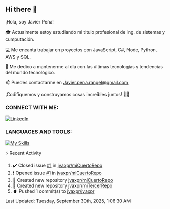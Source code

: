 ## Hi there 👋

¡Hola, soy Javier Peña!

🎓 Actualmente estoy estudiando mi titulo profesional de ing. de sistemas y cumputación.

💻 Me encanta trabajar en proyectos con JavaScript, C#, Node, Python, AWS y SQL.

🚀 Me dedico a mantenerme al día con las últimas tecnologías y tendencias del mundo tecnológico.

📫 Puedes contactarme en Javier.pena.rangel@gmail.com 

¡Codifiquemos y construyamos cosas increíbles juntos! 👨‍💻


### CONNECT WITH ME:


[![LinkedIn](https://img.shields.io/badge/LinkedIn-Javier_Peña-0077B5?style=for-the-badge&logo=linkedin&logoColor=white)](https://www.linkedin.com/in/jvaxpr)


### LANGUAGES AND TOOLS:

[![My Skills](https://skillicons.dev/icons?i=js,cs,git,py,mysql,aws)](https://skillicons.dev)


⚡ Recent Activity
<!--RECENT_ACTIVITY:start-->
1. ✔️ Closed issue [#1](https://github.com/jvaxpr/miCuertoRepo/issues/1) in [jvaxpr/miCuertoRepo](https://github.com/jvaxpr/miCuertoRepo)<br>
2. ❗️ Opened issue [#1](https://github.com/jvaxpr/miCuertoRepo/issues/1) in [jvaxpr/miCuertoRepo](https://github.com/jvaxpr/miCuertoRepo)<br>
3. 📔 Created new repository [jvaxpr/miCuertoRepo](https://github.com/jvaxpr/miCuertoRepo)<br>
4. 📔 Created new repository [jvaxpr/miTercerRepo](https://github.com/jvaxpr/miTercerRepo)<br>
5. ⬆️ Pushed 1 commit(s) to [jvaxpr/jvaxpr](https://github.com/jvaxpr/jvaxpr)<br>
<!--RECENT_ACTIVITY:end-->
<!--RECENT_ACTIVITY:last_update-->
Last Updated: Tuesday, September 30th, 2025, 1:06:30 AM
<!--RECENT_ACTIVITY:last_update_end-->
